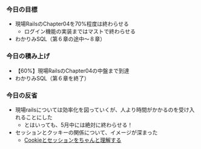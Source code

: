 ### 今日の目標
- 現場RailsのChapter04を70%程度は終わらせる
  - ログイン機能の実装まではマストで終わらせる
- わかりみSQL（第６章の途中〜８章）

### 今日の積み上げ
- 【60%】現場RailsのChapter04の中盤まで到達
- わかりみSQL（第６章を終了）

### 今日の反省
- 現場railsについては効率化を図っていくが、人より時間がかかるのを受け入れることにした
  - とはいっても、5月中には絶対に終わらせる！
- セッションとクッキーの関係について、イメージが深まった
  - [Cookieとセッションをちゃんと理解する](https://qiita.com/hththt/items/07136ad74127999df271)
